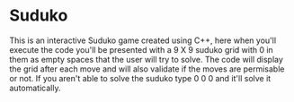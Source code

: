 # Suduko
This is an interactive Suduko game created using C++, here when you'll execute the code you'll be presented with a 9 X 9 suduko grid with 0 in them as empty spaces that the user will try to solve.
The code will display the grid after each move and will also validate if the moves are permisable or not.
If you aren't able to solve the suduko type 0 0 0 and it'll solve it automatically.
